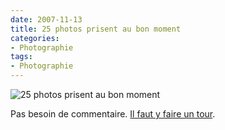 ```yaml
---
date: 2007-11-13
title: 25 photos prisent au bon moment
categories:
- Photographie
tags:
- Photographie
---
```

<img src="https://dlgjp9x71cipk.cloudfront.net/2007/11/1819416249_bd28d12c32_o.png" alt="25 photos prisent au bon moment" />

Pas besoin de commentaire. <a href="https://sawse.com/2007/11/02/25-photographs-taken-at-the-exact-right-time/" title="25 Photographs Taken at the Exact Right Time">Il faut y faire un tour</a>.
